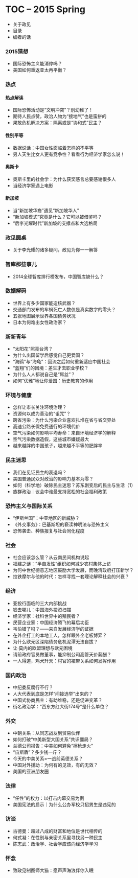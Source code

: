 # TOC – 2015 Spring

- 关于政见
- 目录
- 编者的话
	
### 2015猜想
- 国际恐怖主义能消停吗？
- 美国如何重返亚太再平衡？

### 热点

#### 热点解读
- 国际恐怖活动是“文明冲突”？别幼稚了！
- 期待人民点赞，政治人物为“接地气”也是蛮拼的
- 果敢危机解决方案：隔离或是“协和式”民主？

#### 性别平等
- 数据说话：中国女性面临着怎样的不平等
- 男人天生比女人更有竞争性？看看行为经济学家怎么说！

#### 奥斯卡
- 奥斯卡里的社会学：为什么获奖感言总要感谢很多人
- 当经济学家遇上电影

#### 新加坡
- 当“新加坡华裔”遇见“新加坡华人”
- “新加坡模式”究竟是什么？它可以被借鉴吗？
- “后李光耀时代”新加坡的支撑点和大选格局

### 政见圆桌
- 关于李光耀的诸多疑问，政见为你一一解答

### 智库那些事儿
- 2014全球智库排行榜发布，中国智库缺什么？

### 数据解码
- 世界上有多少国家能造核武器？
- 交通部门发布的车祸死亡人数仅是真实数字的零头？
- 五张地图展示世界各国债务状况
- 日本为何难出女性政治家？

### 新新青年
- “太阳花”照亮台湾？
- 为什么出国留学后感觉自己更爱国？
- “海鸥”与“海龟”：回流之后如何重新适应中国社会
- “蓝翔”们的困境：差生才去职业学校？
- 为什么人人都说自己是“屌丝”？
- 如何“优雅”地让你爱国：历史教育的作用

### 环境与健康
- 怎样让市长关注环境治理？
- 资源何以成为善治的“诅咒”？
- 跨省污染：为什么污染企业喜欢扎堆在省与省交界处
- 高速公路长假免费通行的环境代价
- 空气污染如何影响平均寿命：来自环境经济学的解释
- 空气污染数据造假，这些城市嫌疑最大
- 越来越胖的中国孩子，越来越不平等的肥胖率

### 民主迷思
- 我们在见证民主的衰退吗？
- 美国普通民众对政治的影响力基本为零？
- 如何（科学地）破除民主迷思？苏东剧变后的民主与生活（1）
- 族群政治｜议会中谁最支持宽松的社会福利政策

### 恐怖主义与国际关系
- “伊斯兰国”：中亚地区的新威胁？
- 《外交事务》：巴基斯坦的亵渎神明法与恐怖主义
- 恐怖袭击、种族报复与社会同化程度

### 社会
- 社会应该怎么管？从云南民间机构说起
- 福建之谜：”半自发性“组织如何减少农村集体上访
- 为何中世纪德意志地区鼓励大学发展，而晚清政府打压新学？
- 拉铁摩尔与他的时代：怎样寻找一套理论解释社会的兴衰？

### 经济
- 亚投行面临的三大内部挑战
- 钱去哪儿：中国海外投资扫描
- 经济学家：社科世界中的殖民者？
- 民营企业家：中国经济腾飞的幕后功臣
- 韦伯错了吗？——来自发展经济学的证据
- 在外企打工的本地工人，怎样跟外企老板博弈？
- 为什么欧元区深陷债务危机泥潭无法自拔？
- 让·莫内的欧盟理想与欧元困境
- 请前政府官员做董事，能抑制公司高管天价薪酬？
- 一人得道，鸡犬升天：村官的裙带关系如何发挥作用

### 国内政治
- 中纪委反腐行不行？
- 人大代表到底是怎样“间接选举”出来的？
- 中国式协商民主：有助维稳，还是促进变革？
- 街名政治学：“西东方红大街174号”是什么单位？

### 外交
- 中朝关系：从同志战友到贸易伙伴
- 如何打破“中美新型大国关系”共识僵局？
- 兰德公司报告：中美如何避免“擦枪走火”
- “宙斯盾”？多少钱一斤？
- 今天的中美关系=一战前英德关系？
- 中国对外援助：为何有的见效，有的无效？
- 美国的亚洲朋友圈

### 法律
- “任性”的权力：以打击内幕交易为例
- 美国宪法的启示｜为什么公办军校只招男生是违宪的

### 访谈
- 古德曼：超过八成的财富和地位是世代相传的
- 何式凝：在性别与亲密关系里寻找另一种民主
- 陈志武：政治学、社会学应该向经济学学习

### 怀念
- 致政见制图师大猫：愿声声海浪伴你入眠
